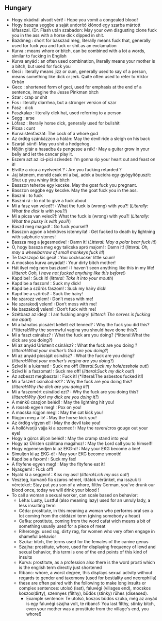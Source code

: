  ## Hungary 
 - Hogy okádnál alvadt vért! : Hope you vomit a congealed blood!
 - Hogy baszna seggbe a saját undorító klónod egy szarba mártott lófasszal. (Dr. Flash után szabadon: May your own disgusting clone fuck you in the ass with a horse dick dipped in shit.
- Bazdmeg : short for basszad meg, literally means fuck that, generally used for fuck you and fuck or shit as an exclamation
- Kurva : means whore or bitch, can be combined with a lot a words, similar to fucking in English
- Kurva anyád : an often used combination, literally means your mother is a bitch, but used for fuck you
- Geci : literally means jizz or cum, generally used to say of a person, means something like dick or jerk. Quite often used to refer to Viktor Orbán
- Gecc : shortened form of geci, used for emphasis at the end of a sentence, imagine the Jesse Pinkman bitch
- Szar : crap or shit
- Fos : literally diarrhea, but a stronger version of szar
- Fasz : dick
- Faszkalap : literally dick hat, used referring to a person
- Segg : arse
- Lófasz : literally horse dick, generally used for bullshit
- Picsa : cunt
- Kurvaistenfaszát: The cock of a whore god
- Az ördög szánkázzon a hátán: May the devil ride a sleigh on his back
- Szarjál sünt!: May you shit a hedgehog.
- Nőjön gitár a hasadba és pengesse a rák! : May a guitar grow in your belly and let the cancer play it.
- Eszem azt az ici-pici szívedet: I'm gonna rip your heart out and feast on it!
- Elvitte a cica a nyelvedet ? : Are you fucking retarded ?
- Jaj istenem, mondd csak mi a baj, adok a bucidra egy gyógyítópuszit: Shut up you whiny little bitch
- Basszon teherbe egy kecske. May the goat fuck you pregnant.
- Basszon seggbe egy kecske. May the goat fuck you in the ass.
- Baszni : to fuck
- Baszni rá : to not to give a fuck about
- Mi a fasz van veled?! : What the fuck is (wrong) with you?! (*Literally: What the dick is with you?!*)
- Mi a picsa van veled?!: What the fuck is (wrong) with you?! (*Literally: What the pussy is with you?!*)
- Baszd meg magad! : Go fuck yourself!
- Basszon agyon a kénköves istennyila! : Get fucked to death by lightning with sulphuric stones!
- Bassza meg a jegesmedve! : Damn it! (*Litteral: May a polar bear fuck it!*)
- Ó, hogy bassza meg egy talicska apró majom! : Damn it! (*litteral: Oh, may a wheelbarrow of small monkeys fuck it!*)
- Te faszszopó kis geci! : You cocksucker little scum!
- A mocskos kurva anyádat! : Your dirty bitch mother!
- Hát ilyet még nem basztam! : I haven’t seen anything like this in my life! (*litteral: Ooh, I have not fucked anything like this before!*)
- Kapd be! : Suck it! (*litteral: Take it into your mouth*)
- Kapd be a faszom! : Suck my dick!
- Kapd be a szőrös faszom! : Suck my hairy dick!
- Kapd be a szőröst! : Suck the hairy!
- Ne szarozz velem! : Don’t mess with me!
- Ne szarakodj velem! : Don’t mess with me!
- Ne baszakodj velem! : Don’t fuck with me!
- Szétbasz az ideg! : I am fucking angry! (*litteral: The nerves is fucking me apart*)
- Mi a bánatos picsáért kellett ezt tenned? : Why the fuck you did this? (*litteral:Why the sorrowful vagina you should have done this?)
- Mi a faszt csinálsz? : What the fuck are you doing? (*litteral:What the dick are you doing?)
- Mi az anyád Úristenit csinálsz? : What the fuck are you doing ? (*litteral:What your mother’s God are you doing?*)
- Mi az anyád picsáját csinálsz? : What the fuck are you doing? (*litteral:What your mother’s vagina are you doing?*)
- Szívd ki a lukamat! : Suck me off! (*litteral:Suck my hole/asshole out!*)
- Szívd ki a faszomat! : Suck me off! (*litteral:Suck my dick out!*)
- Az azbeszt megbaszta! : Fuck it! (*litteral:The asbestos fucked it!)
- Mi a faszért csinálod ezt? : Why the fuck are you doing this? (*litteral:Why the dick are you doing it?*)
- Mi a faszomért csinálod ezt? : Why the fuck are you doing this? (*litteral:Why (for) my dick are you doing it?*)
- A ménkű csapjon beléd! : May the lightning hit you!
- A rosseb egyen meg! : Pox on you!
- A macska rúgjon meg! : May the cat kick you!
- Rúgjon meg a ló! : May the horse kick you!
- Az ördög vigyen el! : May the devil take you!
- A holló/varjú vájja ki a szemed! : May the raven/cros gouge out your eye!
- Hogy a görcs álljon beléd! : May the cramp stand into you!
- Hogy az Úristen szólítana magához! : May the Lord call you to himself!
- Hogy egyenesedjen ki az EKG-d! : May your EKG become a line!
- Simuljon ki az EKG-d! : May your EKG become smooth!
- Kapd be a faxom! : Suck my fax!
- A fityfene egyen meg! : May the fityfene eat it!
- Nyasgem! : Fuck off!
- Nyald ki a seggem! : Kiss my ass! (*litteral:Lick my ass out!*)
- Veszteg, kurvanő fia szaros német, ittátok vérünket, ma isszuk ti véreteket: Stay put you son of a whore, filthy German, you've drunk our blood once, today we will drink your blood !
- To call a woman a sexual worker, can scale based on behavior:
    - Léha: Lusty, Lustful (also meaning lazy) used for an unruly lady, a less insulting term
    - Céda: prostitute, in this meaning a woman who performs oral sex a lot coming from the ciddázni term (giving somebody a head)
    - Cafka: prostitute, coming from the word cafat wich means a bit of something usually used for a piece of meat
    - Riherongy: used rag, dirty rag, for women who very often engage in shameful behavior
    - Szuka: bitch, the terms used for the females of the canine genus
    - Szajha: prostitute, whore, used for displaying frequency of lewd and sexual behavior, this term is one of the end points of this kind of insults
    - Kurva: prostitute, as a profession also there is the word prosti which is the english term directly just shortened
    - Ribanc: whore, a worst degree, this displays sexual actvity without regards to gender and taxomony (used for bestiality and necrophilia)
    - these are often paired with the following to make long insults or complex sentences: utolsó (last), faluvégi (villages end), mocskos koszos(dirty), szennyes (filthy), büdös (stinky) rühes (diseased).
        - Example sentence: Te utolsó, koszos büdös szuka, még az anyád is egy faluvégi szajha volt, te ribanc!: You last filthy, stinky bitch, even your mother was a prostitute from the village's end, you whore!)
